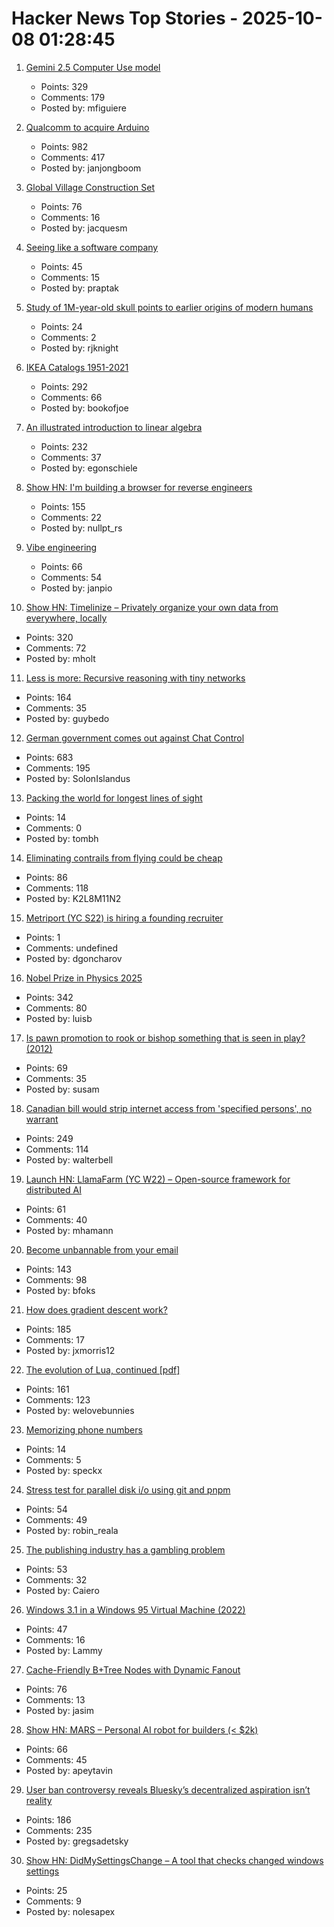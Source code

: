 # Hacker News Top Stories - 2025-10-08 01:28:45

1. [Gemini 2.5 Computer Use model](https://blog.google/technology/google-deepmind/gemini-computer-use-model/)
   - Points: 329
   - Comments: 179
   - Posted by: mfiguiere

2. [Qualcomm to acquire Arduino](https://www.qualcomm.com/news/releases/2025/10/qualcomm-to-acquire-arduino-accelerating-developers--access-to-i)
   - Points: 982
   - Comments: 417
   - Posted by: janjongboom

3. [Global Village Construction Set](https://www.opensourceecology.org/gvcs/)
   - Points: 76
   - Comments: 16
   - Posted by: jacquesm

4. [Seeing like a software company](https://www.seangoedecke.com/seeing-like-a-software-company/)
   - Points: 45
   - Comments: 15
   - Posted by: praptak

5. [Study of 1M-year-old skull points to earlier origins of modern humans](https://www.theguardian.com/science/2025/sep/25/study-of-1m-year-old-skull-points-to-earlier-origins-of-modern-humans)
   - Points: 24
   - Comments: 2
   - Posted by: rjknight

6. [IKEA Catalogs 1951-2021](https://ikeamuseum.com/en/explore/ikea-catalogue/)
   - Points: 292
   - Comments: 66
   - Posted by: bookofjoe

7. [An illustrated introduction to linear algebra](https://www.ducktyped.org/p/an-illustrated-introduction-to-linear)
   - Points: 232
   - Comments: 37
   - Posted by: egonschiele

8. [Show HN: I'm building a browser for reverse engineers](https://nullpt.rs/reverse-engineering-browser)
   - Points: 155
   - Comments: 22
   - Posted by: nullpt_rs

9. [Vibe engineering](https://simonwillison.net/2025/Oct/7/vibe-engineering/)
   - Points: 66
   - Comments: 54
   - Posted by: janpio

10. [Show HN: Timelinize – Privately organize your own data from everywhere, locally](https://timelinize.com)
   - Points: 320
   - Comments: 72
   - Posted by: mholt

11. [Less is more: Recursive reasoning with tiny networks](https://alexiajm.github.io/2025/09/29/tiny_recursive_models.html)
   - Points: 164
   - Comments: 35
   - Posted by: guybedo

12. [German government comes out against Chat Control](https://xcancel.com/paddi_hansen/status/1975595307800142205)
   - Points: 683
   - Comments: 195
   - Posted by: SolonIslandus

13. [Packing the world for longest lines of sight](https://tombh.co.uk/packing-world-lines-of-sight)
   - Points: 14
   - Comments: 0
   - Posted by: tombh

14. [Eliminating contrails from flying could be cheap](https://www.sustainabilitybynumbers.com/p/eliminating-contrails)
   - Points: 86
   - Comments: 118
   - Posted by: K2L8M11N2

15. [Metriport (YC S22) is hiring a founding recruiter](https://www.ycombinator.com/companies/metriport/jobs/uq6CuhA-founding-recruiter)
   - Points: 1
   - Comments: undefined
   - Posted by: dgoncharov

16. [Nobel Prize in Physics 2025](https://www.nobelprize.org/prizes/physics/2025/popular-information/)
   - Points: 342
   - Comments: 80
   - Posted by: luisb

17. [Is pawn promotion to rook or bishop something that is seen in play? (2012)](https://boardgames.stackexchange.com/questions/6739/is-pawn-promotion-to-rook-or-bishop-something-that-is-seen-in-play)
   - Points: 69
   - Comments: 35
   - Posted by: susam

18. [Canadian bill would strip internet access from 'specified persons', no warrant](https://nationalpost.com/opinion/canadian-bill-would-strip-internet-access-from-specified-persons)
   - Points: 249
   - Comments: 114
   - Posted by: walterbell

19. [Launch HN: LlamaFarm (YC W22) – Open-source framework for distributed AI](https://github.com/llama-farm/llamafarm)
   - Points: 61
   - Comments: 40
   - Posted by: mhamann

20. [Become unbannable from your email](https://karboosx.net/post/PJOveGVa/become-unbannable-from-your-emailgmail)
   - Points: 143
   - Comments: 98
   - Posted by: bfoks

21. [How does gradient descent work?](https://centralflows.github.io/part1/)
   - Points: 185
   - Comments: 17
   - Posted by: jxmorris12

22. [The evolution of Lua, continued [pdf]](https://www.lua.org/doc/cola.pdf)
   - Points: 161
   - Comments: 123
   - Posted by: welovebunnies

23. [Memorizing phone numbers](https://phong.bearblog.dev/memorizing-phone-numbers/)
   - Points: 14
   - Comments: 5
   - Posted by: speckx

24. [Stress test for parallel disk i/o using git and pnpm](https://github.com/NullVoxPopuli/disk-perf-git-and-pnpm)
   - Points: 54
   - Comments: 49
   - Posted by: robin_reala

25. [The publishing industry has a gambling problem](https://thewalrus.ca/the-publishing-industry-has-a-gambling-problem/)
   - Points: 53
   - Comments: 32
   - Posted by: Caiero

26. [Windows 3.1 in a Windows 95 Virtual Machine (2022)](https://www.geoffchappell.com/notes/windows/retro/extrawin.htm)
   - Points: 47
   - Comments: 16
   - Posted by: Lammy

27. [Cache-Friendly B+Tree Nodes with Dynamic Fanout](https://jacobsherin.com/posts/2025-08-18-bplustree-struct-hack/)
   - Points: 76
   - Comments: 13
   - Posted by: jasim

28. [Show HN: MARS – Personal AI robot for builders (< $2k)](undefined)
   - Points: 66
   - Comments: 45
   - Posted by: apeytavin

29. [User ban controversy reveals Bluesky’s decentralized aspiration isn’t reality](https://plus.flux.community/p/banning-controversy-reveals-blueskys)
   - Points: 186
   - Comments: 235
   - Posted by: gregsadetsky

30. [Show HN: DidMySettingsChange – A tool that checks changed windows settings](https://github.com/nolesapex/DidMySettingsChange)
   - Points: 25
   - Comments: 9
   - Posted by: nolesapex

